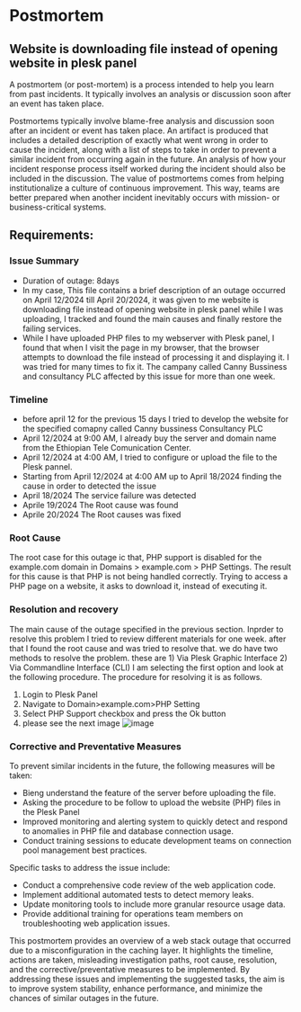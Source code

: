 # Postmortem 
## Website is downloading file instead of opening website in plesk panel
A postmortem (or post-mortem) is a process intended to help you learn from past incidents. It typically involves an analysis or discussion soon after an event has taken place.

Postmortems typically involve blame-free analysis and discussion soon after an incident or event has taken place. An artifact is produced that includes a detailed description of exactly what went wrong in order to cause the incident, along with a list of steps to take in order to prevent a similar incident from occurring again in the future. An analysis of how your incident response process itself worked during the incident should also be included in the discussion. The value of postmortems comes from helping institutionalize a culture of continuous improvement. This way, teams are better prepared when another incident inevitably occurs with mission- or business-critical systems.


## Requirements:
### Issue Summary
- Duration of outage: 8days
- In my case, This file contains a brief description of an outage occurred on April 12/2024 till April 20/2024, it was given to me website is downloading file instead of opening website in plesk  panel while I was uploading, I tracked and found the main causes and finally restore the failing services.
- While I have uploaded PHP files to my webserver with Plesk panel, I found that when I visit the page in my browser, that the browser attempts to download the file instead of processing it and displaying it. I was tried for many times to fix it. The campany called Canny Bussiness and consultancy PLC affected by this issue for more than one week. 

### Timeline
- before april 12 for the previous 15 days I tried to develop the website for the specified comapny called Canny bussiness Consultancy PLC
- April 12/2024 at 9:00 AM, I already buy the server and domain name from the Ethiopian Tele Comunication Center.
- April 12/2024 at 4:00 AM, I tried to configure or upload the file to the Plesk pannel.
- Starting from April 12/2024 at 4:00 AM up to April 18/2024 finding the cause in order to detected the issue 
- April 18/2024 The service failure was detected
- Aprile 19/2024 The Root cause was found
- Aprile 20/2024 The Root causes was fixed
### Root Cause
The root case for this outage ic that, PHP support is disabled for the example.com domain in Domains > example.com > PHP Settings.
The result for this cause is that PHP is not being handled correctly. Trying to access a PHP page on a website, it asks to download it, instead of executing it.
### Resolution and recovery
The main cause of the outage specified in the previous section. Inprder to resolve this problem I tried to review different materials for one week. after that I found the root cause and was tried to resolve that. 
we do have two methods to resolve the problem. these are 1) Via Plesk Graphic Interface  2) Via Commandline Interface (CLI)
I am selecting the first option and look at the following procedure. The procedure for resolving it is as follows.
 1. Login to Plesk Panel
 2. Navigate to Domain>example.com>PHP Setting
 3. Select PHP Support checkbox and press the Ok button
 4. please see the next image
![image](https://github.com/Temesgenswe/alx-system_engineering-devops/assets/101357503/af72c92d-5a2a-422d-9db2-7554f555d46d)

### Corrective and Preventative Measures
To prevent similar incidents in the future, the following measures will be taken:
- Bieng understand the feature of the server before uploading the file.
- Asking the procedure to be follow to upload the website (PHP) files in the Plesk Panel
- Improved monitoring and alerting system to quickly detect and respond to anomalies in PHP file and database connection usage.
- Conduct training sessions to educate development teams on connection pool management best practices.

Specific tasks to address the issue include:
- Conduct a comprehensive code review of the web application code.
- Implement additional automated tests to detect memory leaks.
- Update monitoring tools to include more granular resource usage data.
- Provide additional training for operations team members on troubleshooting web application issues.

This postmortem provides an overview of a web stack outage that occurred due to a misconfiguration in the caching layer. It highlights the timeline, actions are taken, misleading investigation paths, root cause, resolution, and the corrective/preventative measures to be implemented. By addressing these issues and implementing the suggested tasks, the aim is to improve system stability, enhance performance, and minimize the chances of similar outages in the future.
